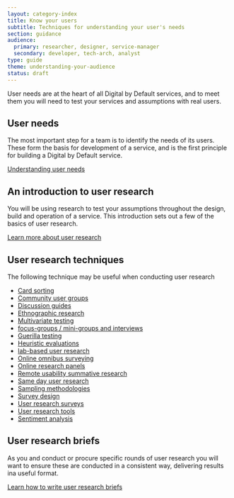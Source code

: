 ```yaml
---
layout: category-index
title: Know your users
subtitle: Techniques for understanding your user's needs
section: guidance
audience:
  primary: researcher, designer, service-manager
  secondary: developer, tech-arch, analyst
type: guide
theme: understanding-your-audience
status: draft
---
```


User needs are at the heart of all Digital by Default services, and to meet them you will need to test your services and assumptions with real users.

## User needs

The most important step for a team is to identify the needs of its users. These form the basis for development of a service, and is the first principle for building a Digital by Default service.

[Understanding user needs](understandinguserneeds.html)


## An introduction to user research

You will be using research to test your assumptions throughout the design, build and operation of a service. This introduction sets out a few of the basics of user research.

[Learn more about user research](introductiontouserresearch.html)

## User research techniques

The following technique may be useful when conducting user research

<ul>
  <li><a href="/users/cardsorting.html">Card sorting</a></li>
  <li><a href="/users/communityusergroups.html">Community user groups</a></li>
  <li><a href="/users/discussionguides.html">Discussion guides</a></li>
  <li><a href="/users/ethnographicresearch.html">Ethnographic research</a></li>
  <li><a href="/users/multivariatetesting.html">Multivariate testing</a></li>
  <li><a href="/users/focusgroupsminigroupsandinterviews.html">focus-groups / mini-groups and interviews</a></li>
  <li><a href="/users/guerillatesting.html">Guerilla testing</a></li>
  <li><a href="/users/heuristicevaluations.html">Heuristic evaluations</a></li>
  <li><a href="/users/labbasedusertesting.html">lab-based user research</a></li>
  <li><a href="/users/onlineomnibussurveying.html">Online omnibus surveying</a></li>
  <li><a href="/users/onlineresearchpanels.html">Online research panels</a></li>
  <li><a href="/users/remoteusabilitysummativetesting.html">Remote usability summative research</a></li>
  <li><a href="/users/samedayusertesting.html">Same day user research</a></li>
  <li><a href="/users/samplingmethodologies.html">Sampling methodologies</a></li>
  <li><a href="/users/surveydesign.html">Survey design</a></li>
  <li><a href="/users/userresearchsurveys.html">User research surveys</a></li>
  <li><a href="/users/userresearchtools.html">User research tools</a></li>
  <li><a href="/users/sentimentanalysis.html">Sentiment analysis</a></li>
</ul>

## User research briefs

As you and conduct or procure specific rounds of user research you will want to ensure these are conducted in a consistent way, delivering results ina  useful format.

[Learn how to write user research briefs](/users/userresearchbriefs.html)
